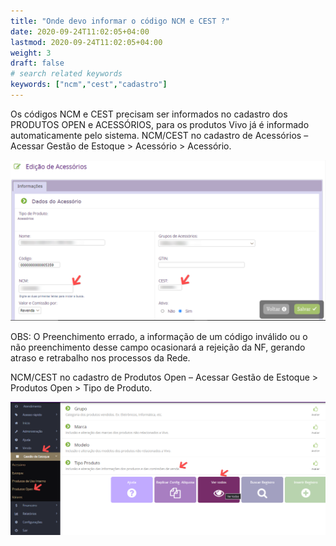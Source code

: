 ```yaml
---
title: "Onde devo informar o código NCM e CEST ?"
date: 2020-09-24T11:02:05+04:00
lastmod: 2020-09-24T11:02:05+04:00
weight: 3
draft: false
# search related keywords
keywords: ["ncm","cest","cadastro"]
---
```


Os códigos NCM e CEST precisam ser informados no cadastro dos PRODUTOS OPEN e ACESSÓRIOS, para os produtos Vivo já é informado automaticamente pelo sistema.
NCM/CEST no cadastro de Acessórios – Acessar Gestão de Estoque > Acessório > Acessório.


![image example](cadastroncmcest.png "Cadastro NCM e CEST")


OBS: O Preenchimento errado, a informação de um código inválido ou o não preenchimento desse campo ocasionará a rejeição da NF, gerando atraso e retrabalho nos processos da Rede.

NCM/CEST no cadastro de Produtos Open – Acessar Gestão de Estoque > Produtos Open > Tipo de Produto.


![image example](tipoprodutoopen.png "Cadastro NCM e CEST OPEN")
